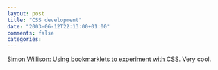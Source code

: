```yaml
---
layout: post
title: "CSS development"
date: "2003-06-12T22:13:00+01:00"
comments: false
categories: 
---
```


<p><a href="http://simon.incutio.com/archive/2003/06/03/bookmarkletsAndCSS" title="Simon Willison: Using bookmarklets to experiment with CSS">Simon Willison: Using bookmarklets to experiment with CSS</a>. Very cool.</p>

